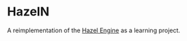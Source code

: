 # HazelN

A reimplementation of the [Hazel Engine](https://github.com/TheCherno/Hazel) as a learning project.
